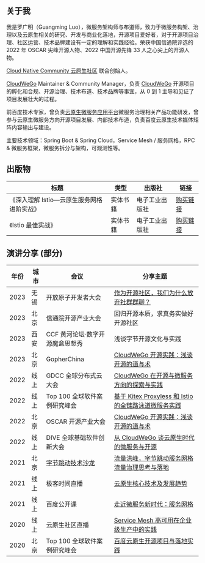 ## 关于我

我是罗广明（Guangming Luo），微服务架构师与布道师，致力于微服务构架、治理以及云原生相关的研究、开发与商业化落地，开源项目爱好者，对于开源项目治理、社区运营、技术品牌建设有一定的理解和实践经验。荣获中国信通院评选的 2022 年 OSCAR 尖峰开源人物、2022 中国开源先锋 33 人之心尖上的开源人物。

[Cloud Native Community 云原生社区](https://cloudnative.to/) 联合创始人。

[CloudWeGo](https://github.com/cloudwego) Maintainer & Community Manager，负责 [CloudWeGo](https://www.cloudwego.cn/zh/) 开源项目的孵化和合规、开源治理、技术布道、技术品牌等事宜，从 0 到 1 主导和见证了项目发展壮大的过程。

前百度技术专家，曾负责[云原生微服务应用平台](https://cloud.baidu.com/doc/CNAP/index.html)微服务治理相关产品功能研发，曾参与云原生微服务方向开源项目发展、内部技术布道，负责百度云原生技术媒体矩阵内容输出与建设。

主要技术领域：Spring Boot & Spring Cloud，Service Mesh / 服务网格，RPC & 微服务框架，微服务拆分与架构，可观测性等。

## 出版物
| 标题                            |类型        |出版社   |链接        |
|-------------------------------|----------- |----------- |----------- |
| 《深入理解 Istio—云原生服务网格进阶实战》      |实体书籍|电子工业出版社|[购买链接](https://item.jd.com/13200745.html)|
| 《Istio 最佳实战》                  |实体书籍|电子工业出版社|[购买链接](https://item.jd.com/14057890.html)|


## 演讲分享 (部分)
| 年份   | 城市 | 会议                                                            | 分享主题                                                                                                                                                                              |
|------|----|---------------------------------------------------------------|--------------------------------------------------------------------------------------------------------------------------------|
| 2023 | 无锡 | 开放原子开发者大会                                                   | [作为开源社区，我们为什么放弃社群群聊？](https://mp.weixin.qq.com/s/h9E4sWnkdpaL6TTAv4oyFQ)                               |
| 2023 | 北京 | 信通院开源产业大会                                                   | 回归开源本质，求真务实做好开源社区                               |
| 2023 | 西安 | CCF 黄河论坛·数字开源魔盒思想秀                                    | 浅谈字节开源文化与实践                               |
| 2023 | 北京 | GopherChina                                                   | [CloudWeGo 开源实践：浅谈开源的道与术](https://mp.weixin.qq.com/s/KUx_Smip1V3U_-rNg7rTtg)                               |
| 2022 | 线上 | GDCC 全球分布式云大会                                            | [CloudWeGo 在开源与微服务方向的探索与实践](https://mp.weixin.qq.com/s/vgQgIo5CjgfNyL-8YRKzow)                               |
| 2022 | 线上 | Top 100 全球软件案例研究峰会                                      | [基于 Kitex Proxyless 和 Istio 的全链路泳道微服务实践](https://www.top100summit.com/detail?id=16630)                       |
| 2022 | 北京 | OSCAR 开源产业大会                                              | [CloudWeGo 开源实践：浅谈开源的道与术](https://mp.weixin.qq.com/s/1MF7VZqFpLhetf2Rik5hfw)                                        |
| 2022 | 线上 | DIVE 全球基础软件创新大会                                          | [从 CloudWeGo 谈云原生时代的微服务与开源](https://dive.infoq.cn/2022/beijing/presentation/3948)                                |
| 2021 | 北京 | [字节跳动技术沙龙](https://mp.weixin.qq.com/s/ds7yGwU1Ge9acL8clgRhdg) | [流量洪峰，字节跳动服务网格流量治理思考与落地](https://live.juejin.cn/4354/9215648)                                               |
| 2021 | 线上 | 极客时间直播                                                   | [云原生核心技术及发展趋势](https://live.geekbang.org/room/1082)                                                                   |
| 2021 | 线上 | 百度公开课                                                     | [走近微服务新时代：服务网格](http://abcxueyuan.baidu.com/#/course_detail?id=15179&courseId=15179&hmsr=%E6%B2%99%E9%BE%99%E5%BE%AE%E6%9C%8D%E5%8A%A1%E8%A7%86%E9%A2%91&hmpl=&hmcu=&hmkw=&hmci=) |
| 2020 | 线上 | 云原生社区直播                                                   | [Service Mesh 高可用在企业级生产中的实践](https://www.bilibili.com/video/BV1WT4y1u73W)                                           |
| 2020 | 北京 | Top 100 全球软件案例研究峰会                                        | [百度云原生开源项目与落地实践](https://www.top100summit.com/detail?id=15042)                                                  |                                                                                                                                                             

